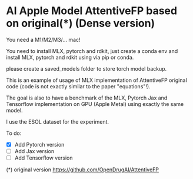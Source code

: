 # AI Apple Model AttentiveFP based on original(*) (Dense version)

You need a M1/M2/M3/... mac!

You need to install MLX, pytorch and rdkit, just create a conda env and install MLX, pytorch and rdkit using via pip or conda.

please create a saved_models folder to store torch model backup.

This is an example of usage of MLX implementation of AttentiveFP original code (code is not exactly similar to the paper "equations"!).

The goal is also to have a benchmark of the MLX, Pytorch Jax and Tensorflow implementation on GPU (Apple Metal) using exactly the same model.

I use the ESOL dataset for the experiment.

To do:
- [x] Add Pytorch version
- [ ] Add Jax version
- [ ] Add Tensorflow version

(*) original version https://github.com/OpenDrugAI/AttentiveFP

